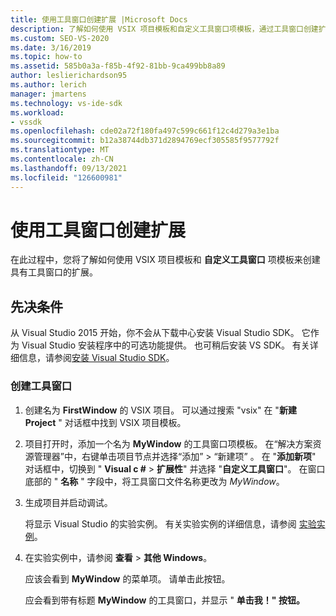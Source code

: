 ```yaml
---
title: 使用工具窗口创建扩展 |Microsoft Docs
description: 了解如何使用 VSIX 项目模板和自定义工具窗口项模板，通过工具窗口创建扩展。
ms.custom: SEO-VS-2020
ms.date: 3/16/2019
ms.topic: how-to
ms.assetid: 585b0a3a-f85b-4f92-81bb-9ca499bb8a89
author: leslierichardson95
ms.author: lerich
manager: jmartens
ms.technology: vs-ide-sdk
ms.workload:
- vssdk
ms.openlocfilehash: cde02a72f180fa497c599c661f12c4d279a3e1ba
ms.sourcegitcommit: b12a38744db371d2894769ecf305585f9577792f
ms.translationtype: MT
ms.contentlocale: zh-CN
ms.lasthandoff: 09/13/2021
ms.locfileid: "126600981"
---
```

# <a name="create-an-extension-with-a-tool-window"></a>使用工具窗口创建扩展

在此过程中，您将了解如何使用 VSIX 项目模板和 **自定义工具窗口** 项模板来创建具有工具窗口的扩展。

## <a name="prerequisites"></a>先决条件

 从 Visual Studio 2015 开始，你不会从下载中心安装 Visual Studio SDK。 它作为 Visual Studio 安装程序中的可选功能提供。 也可稍后安装 VS SDK。 有关详细信息，请参阅[安装 Visual Studio SDK](../extensibility/installing-the-visual-studio-sdk.md)。

### <a name="create-a-tool-window"></a>创建工具窗口

1. 创建名为 **FirstWindow** 的 VSIX 项目。 可以通过搜索 "vsix" 在 "**新建 Project** " 对话框中找到 VSIX 项目模板。

2. 项目打开时，添加一个名为 **MyWindow** 的工具窗口项模板。 在“解决方案资源管理器”中，右键单击项目节点并选择“添加” > “新建项”  。 在 "**添加新项**" 对话框中，切换到 " **Visual c #**  >  **扩展性**" 并选择 "**自定义工具窗口**"。 在窗口底部的 " **名称** " 字段中，将工具窗口文件名称更改为 *MyWindow*。

3. 生成项目并启动调试。

   将显示 Visual Studio 的实验实例。 有关实验实例的详细信息，请参阅 [实验实例](../extensibility/the-experimental-instance.md)。

4. 在实验实例中，请参阅 **查看**  >  **其他 Windows**。

   应该会看到 **MyWindow** 的菜单项。 请单击此按钮。

   应会看到带有标题 **MyWindow** 的工具窗口，并显示 " **单击我！" 按钮。**
